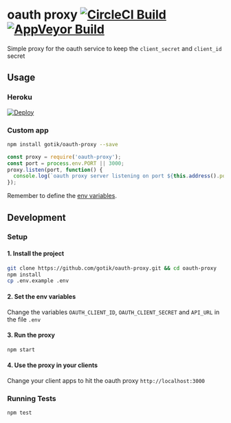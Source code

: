 # oauth proxy [![CircleCI Build][circleci-image]][circleci-url] [![AppVeyor Build][appveyor-image]][appveyor-url]

Simple proxy for the oauth service to keep the `client_secret` and `client_id` secret

## Usage

### Heroku

[![Deploy](https://www.herokucdn.com/deploy/button.svg)](https://heroku.com/deploy)

### Custom app

```bash
npm install gotik/oauth-proxy --save
```

```js
const proxy = require('oauth-proxy');
const port = process.env.PORT || 3000;
proxy.listen(port, function() {
  console.log(`oauth proxy server listening on port ${this.address().port}`);
});

```

Remember to define the [env variables](.env.example).

## Development

### Setup

#### 1. Install the project

```bash
git clone https://github.com/gotik/oauth-proxy.git && cd oauth-proxy
npm install
cp .env.example .env
```

#### 2. Set the env variables

Change the variables `OAUTH_CLIENT_ID`, `OAUTH_CLIENT_SECRET` and `API_URL` in the file `.env`

#### 3. Run the proxy

```bash
npm start
```

#### 4. Use the proxy in your clients

Change your client apps to hit the oauth proxy `http://localhost:3000`

### Running Tests

```
npm test
```

[circleci-url]: https://circleci.com/gh/gotik/oauth-proxy
[appveyor-url]: https://ci.appveyor.com/project/gotik/oauth-proxy
[circleci-image]: https://circleci.com/gh/gotik/oauth-proxy.svg?style=shield
[appveyor-image]: https://ci.appveyor.com/api/projects/status/go5lqt3wwm949ci7?svg=true
